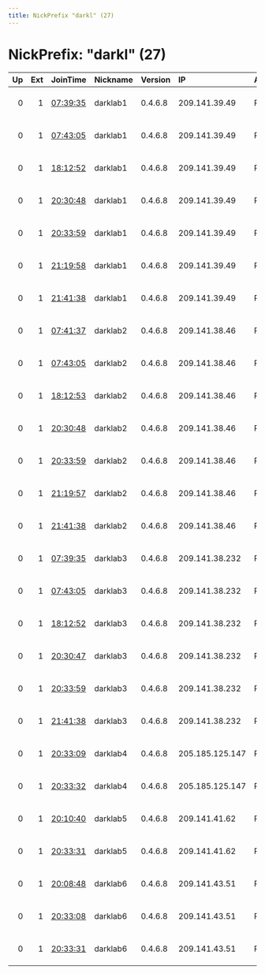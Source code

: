 ```yaml
---
title: NickPrefix "darkl" (27)
---
```


# NickPrefix: "darkl" (27)

|   Up |   Ext | JoinTime                                                                                              | Nickname   | Version   | IP              | AS      | CC   |   ORp |   Dirp | OS    | Contact                                |   eFamMembers |
|-----:|------:|:------------------------------------------------------------------------------------------------------|:-----------|:----------|:----------------|:--------|:-----|------:|-------:|:------|:---------------------------------------|--------------:|
|    0 |     1 | [07:39:35](https://nusenu.github.io/OrNetStats/w/relay/6E5DF36613CEEF44A8DFEDA62378456508FC1B74.html) | darklab1   | 0.4.6.8   | 209.141.39.49   | PONYNET | us   |  1443 |      0 | Linux | Nona Admin &lt;nono6661935 AT protonma |             1 |
|    0 |     1 | [07:43:05](https://nusenu.github.io/OrNetStats/w/relay/D2FC9EC8AD47860AE300EBFF4F3048F0FD8E376D.html) | darklab1   | 0.4.6.8   | 209.141.39.49   | PONYNET | us   |  1443 |      0 | Linux | Nona Admin &lt;nono6661935 AT protonma |             1 |
|    0 |     1 | [18:12:52](https://nusenu.github.io/OrNetStats/w/relay/E22ACADB907E3952DF5FF5688FE43ECFD84FB538.html) | darklab1   | 0.4.6.8   | 209.141.39.49   | PONYNET | us   |  1443 |      0 | Linux | Nona Admin &lt;nono6661935 AT protonma |             1 |
|    0 |     1 | [20:30:48](https://nusenu.github.io/OrNetStats/w/relay/7710906BD2C4F3F4BA132918E677EB36A64745F3.html) | darklab1   | 0.4.6.8   | 209.141.39.49   | PONYNET | us   |  1443 |      0 | Linux | Nona Admin &lt;nono6661935 AT protonma |             1 |
|    0 |     1 | [20:33:59](https://nusenu.github.io/OrNetStats/w/relay/9B1153678444493379F5708F43A20EC393B417E5.html) | darklab1   | 0.4.6.8   | 209.141.39.49   | PONYNET | us   |  1443 |      0 | Linux | Nona Admin &lt;nono6661935 AT protonma |             1 |
|    0 |     1 | [21:19:58](https://nusenu.github.io/OrNetStats/w/relay/7631E0C8E62CD543DACDA6C306006A32714748C2.html) | darklab1   | 0.4.6.8   | 209.141.39.49   | PONYNET | us   |  1443 |      0 | Linux | Nona Admin &lt;nono6661935 AT protonma |             1 |
|    0 |     1 | [21:41:38](https://nusenu.github.io/OrNetStats/w/relay/CE31E60F230B3EDA644E20AA18CB6960894ACFB6.html) | darklab1   | 0.4.6.8   | 209.141.39.49   | PONYNET | us   |  1443 |      0 | Linux | Nona Admin &lt;nono6661935 AT protonma |             1 |
|    0 |     1 | [07:41:37](https://nusenu.github.io/OrNetStats/w/relay/9C65D7E9F075EDC13F27CD5C5885F0818420B96E.html) | darklab2   | 0.4.6.8   | 209.141.38.46   | PONYNET | us   |  2443 |      0 | Linux | Nona Admin &lt;nono6661935 AT protonma |             1 |
|    0 |     1 | [07:43:05](https://nusenu.github.io/OrNetStats/w/relay/4A63695477849978C51AB027FF061758D7747695.html) | darklab2   | 0.4.6.8   | 209.141.38.46   | PONYNET | us   |  2443 |      0 | Linux | Nona Admin &lt;nono6661935 AT protonma |             1 |
|    0 |     1 | [18:12:53](https://nusenu.github.io/OrNetStats/w/relay/1B282E6CF17EAAAC584AA3E381E5CF1D5B124F48.html) | darklab2   | 0.4.6.8   | 209.141.38.46   | PONYNET | us   |  2443 |      0 | Linux | Nona Admin &lt;nono6661935 AT protonma |             1 |
|    0 |     1 | [20:30:48](https://nusenu.github.io/OrNetStats/w/relay/8B708C109C4376E934D698390233E98AB969CF49.html) | darklab2   | 0.4.6.8   | 209.141.38.46   | PONYNET | us   |  2443 |      0 | Linux | Nona Admin &lt;nono6661935 AT protonma |             1 |
|    0 |     1 | [20:33:59](https://nusenu.github.io/OrNetStats/w/relay/8C2939F2521EAA22F43B8D79ED01F75C213D71D3.html) | darklab2   | 0.4.6.8   | 209.141.38.46   | PONYNET | us   |  2443 |      0 | Linux | Nona Admin &lt;nono6661935 AT protonma |             1 |
|    0 |     1 | [21:19:57](https://nusenu.github.io/OrNetStats/w/relay/55D30010B7D24718AB5CECD98BD48AFE30EFA6C3.html) | darklab2   | 0.4.6.8   | 209.141.38.46   | PONYNET | us   |  2443 |      0 | Linux | Nona Admin &lt;nono6661935 AT protonma |             1 |
|    0 |     1 | [21:41:38](https://nusenu.github.io/OrNetStats/w/relay/F39504826643ED8D4962B701448186419A9CA89A.html) | darklab2   | 0.4.6.8   | 209.141.38.46   | PONYNET | us   |  2443 |      0 | Linux | Nona Admin &lt;nono6661935 AT protonma |             1 |
|    0 |     1 | [07:39:35](https://nusenu.github.io/OrNetStats/w/relay/B104C5CC4A9C7CA80EDDE3BE569C397F26AC0813.html) | darklab3   | 0.4.6.8   | 209.141.38.232  | PONYNET | us   |  3443 |      0 | Linux | Nona Admin &lt;nono6661935 AT protonma |             1 |
|    0 |     1 | [07:43:05](https://nusenu.github.io/OrNetStats/w/relay/712E4D0CC7202CEA94156E96AFA2C67C3CABEE2D.html) | darklab3   | 0.4.6.8   | 209.141.38.232  | PONYNET | us   |  3443 |      0 | Linux | Nona Admin &lt;nono6661935 AT protonma |             1 |
|    0 |     1 | [18:12:52](https://nusenu.github.io/OrNetStats/w/relay/F9547651E8CF64798F18B16E8B5A66E7FBD09479.html) | darklab3   | 0.4.6.8   | 209.141.38.232  | PONYNET | us   |  3443 |      0 | Linux | Nona Admin &lt;nono6661935 AT protonma |             1 |
|    0 |     1 | [20:30:47](https://nusenu.github.io/OrNetStats/w/relay/51BF1E9B6C33DFFE2400ECF3FDD4306E6B96B423.html) | darklab3   | 0.4.6.8   | 209.141.38.232  | PONYNET | us   |  3443 |      0 | Linux | Nona Admin &lt;nono6661935 AT protonma |             1 |
|    0 |     1 | [20:33:59](https://nusenu.github.io/OrNetStats/w/relay/69F9F66FDB4245DDA66CC5E8A1045406DE56B593.html) | darklab3   | 0.4.6.8   | 209.141.38.232  | PONYNET | us   |  3443 |      0 | Linux | Nona Admin &lt;nono6661935 AT protonma |             1 |
|    0 |     1 | [21:41:38](https://nusenu.github.io/OrNetStats/w/relay/60281E9CA8F3728A2C20EC91995E29F609546AF7.html) | darklab3   | 0.4.6.8   | 209.141.38.232  | PONYNET | us   |  3443 |      0 | Linux | Nona Admin &lt;nono6661935 AT protonma |             1 |
|    0 |     1 | [20:33:09](https://nusenu.github.io/OrNetStats/w/relay/90A67A7664F2895FB4DF59EA90F098B11DF326C4.html) | darklab4   | 0.4.6.8   | 205.185.125.147 | PONYNET | us   |  4443 |      0 | Linux | Nona Admin &lt;nono6661935 AT protonma |             1 |
|    0 |     1 | [20:33:32](https://nusenu.github.io/OrNetStats/w/relay/D6695D2BA3CF32F2DD6FE2A4589EEA7060566167.html) | darklab4   | 0.4.6.8   | 205.185.125.147 | PONYNET | us   |  4443 |      0 | Linux | Nona Admin &lt;nono6661935 AT protonma |             1 |
|    0 |     1 | [20:10:40](https://nusenu.github.io/OrNetStats/w/relay/4B09E63A0FD90742DB2CC9B767701C484CC3A720.html) | darklab5   | 0.4.6.8   | 209.141.41.62   | PONYNET | us   |  5443 |      0 | Linux | Nona Admin &lt;nono6661935 AT protonma |             1 |
|    0 |     1 | [20:33:31](https://nusenu.github.io/OrNetStats/w/relay/4D19FFD2AAFCC9CC2EBEB12B3F9971A44A337D74.html) | darklab5   | 0.4.6.8   | 209.141.41.62   | PONYNET | us   |  5443 |      0 | Linux | Nona Admin &lt;nono6661935 AT protonma |             1 |
|    0 |     1 | [20:08:48](https://nusenu.github.io/OrNetStats/w/relay/523B98425D6F344A983D0F30FC8158F0F8742900.html) | darklab6   | 0.4.6.8   | 209.141.43.51   | PONYNET | us   |  6443 |      0 | Linux | Nona Admin &lt;nono6661935 AT protonma |             1 |
|    0 |     1 | [20:33:08](https://nusenu.github.io/OrNetStats/w/relay/8FA46ED1326613B193B402D2006662DD11AFDF7B.html) | darklab6   | 0.4.6.8   | 209.141.43.51   | PONYNET | us   |  6443 |      0 | Linux | Nona Admin &lt;nono6661935 AT protonma |             1 |
|    0 |     1 | [20:33:31](https://nusenu.github.io/OrNetStats/w/relay/A8EF7B33A71564F7B34A51A30E1E3187ABC49CA4.html) | darklab6   | 0.4.6.8   | 209.141.43.51   | PONYNET | us   |  6443 |      0 | Linux | Nona Admin &lt;nono6661935 AT protonma |             1 |
